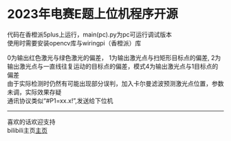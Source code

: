 # 2023年电赛E题上位机程序开源
代码在香橙派5plus上运行，main(pc).py为pc可运行调试版本  
使用时需要安装opencv库与wiringpi（香橙派）库  

0为输出红色激光与绿色激光的偏差， 1为输出激光点与扫矩形目标点的偏差, 2为输出激光点与一直线往复运动的目标点的偏差，模式4为输出激光点与1目标点的偏差  
由于实际检测时仍然有可能出现部分误判，加入卡尔曼滤波预测激光点位置，参数未调，实际效果存疑  
通讯协议类似“#P1=xx.x!”,发送给下位机  
***
喜欢的话欢迎支持  
bilibili主页[主页](https://space.bilibili.com/419762243?spm_id_from=333.880.0.0)
